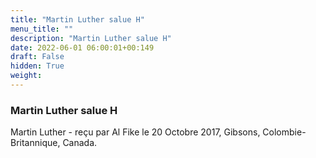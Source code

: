 ```yaml
---
title: "Martin Luther salue H"
menu_title: ""
description: "Martin Luther salue H"
date: 2022-06-01 06:00:01+00:149
draft: False
hidden: True
weight:
---
```

### Martin Luther salue H

Martin Luther - reçu par Al Fike le 20 Octobre 2017, Gibsons, Colombie-Britannique, Canada.



